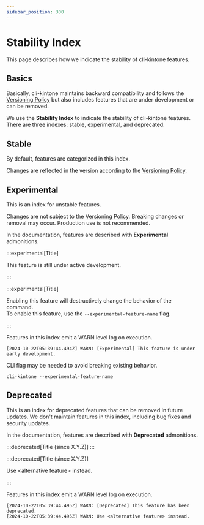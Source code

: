 ```yaml
---
sidebar_position: 300
---
```


# Stability Index

This page describes how we indicate the stability of cli-kintone features.

## Basics

Basically, cli-kintone maintains backward compatibility and follows the [Versioning Policy](./versioning.md) but also includes features that are under development or can be removed.

We use the **Stability Index** to indicate the stability of cli-kintone features.
There are three indexes: stable, experimental, and deprecated.

## Stable

By default, features are categorized in this index.

Changes are reflected in the version according to the [Versioning Policy](./versioning.md).

## Experimental

This is an index for unstable features.

Changes are not subject to the [Versioning Policy](./versioning.md). Breaking changes or removal may occur.
Production use is not recommended.

In the documentation, features are described with **Experimental** admonitions.

:::experimental[Title]

This feature is still under active development.

:::

:::experimental[Title]

Enabling this feature will destructively change the behavior of the command.  
To enable this feature, use the `--experimental-feature-name` flag.

:::

Features in this index emit a WARN level log on execution.

```shell
[2024-10-22T05:39:44.494Z] WARN: [Experimental] This feature is under early development.
```

CLI flag may be needed to avoid breaking existing behavior.

```shell
cli-kintone --experimental-feature-name
```

## Deprecated

This is an index for deprecated features that can be removed in future updates.
We don't maintain features in this index, including bug fixes and security updates.

In the documentation, features are described with **Deprecated** admonitions.

:::deprecated[Title (since X.Y.Z)]
:::

:::deprecated[Title (since X.Y.Z)]

Use \<alternative feature> instead.

:::

Features in this index emit a WARN level log on execution.

```shell
[2024-10-22T05:39:44.495Z] WARN: [Deprecated] This feature has been deprecated.
[2024-10-22T05:39:44.495Z] WARN: Use <alternative feature> instead.
```
